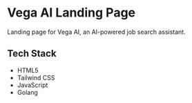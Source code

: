 # Vega AI Landing Page

Landing page for Vega AI, an AI-powered job search assistant.

## Tech Stack

- HTML5
- Tailwind CSS
- JavaScript
- Golang
